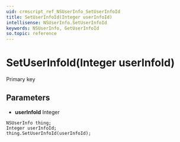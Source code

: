 ```yaml
---
uid: crmscript_ref_NSUserInfo_SetUserInfoId
title: SetUserInfoId(Integer userInfoId)
intellisense: NSUserInfo.SetUserInfoId
keywords: NSUserInfo, GetUserInfoId
so.topic: reference
---
```


# SetUserInfoId(Integer userInfoId)

Primary key

## Parameters

* **userInfoId** Integer

```crmscript
NSUserInfo thing;
Integer userInfoId;
thing.SetUserInfoId(userInfoId);
```

